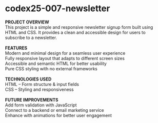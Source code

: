 # codex25-007-newsletter

<strong>PROJECT OVERVIEW</strong>
<br>
This project is a simple and responsive newsletter signup form built using HTML and CSS. It provides a clean and accessible design for users to subscribe to a newsletter.
<br><br>
<strong>FEATURES</strong>
<br>
Modern and minimal design for a seamless user experience
<br>
Fully responsive layout that adapts to different screen sizes
<br>
Accessible and semantic HTML for better usability
<br>
Pure CSS styling with no external frameworks
<br><br>
<strong>TECHNOLOGIES USED</strong>
<br>
HTML – Form structure & input fields
<br>
CSS – Styling and responsiveness
<br><br>
<strong>FUTURE IMPROVEMENTS</strong>
<br>
Add form validation with JavaScript
<br>
Connect to a backend or email marketing service
<br>
Enhance with animations for better user engagement
